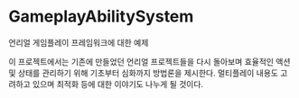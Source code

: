 # GameplayAbilitySystem
언리얼 게임플레이 프레임워크에 대한 예제

이 프로젝트에서는 기존에 만들었던 언리얼 프로젝트들을 다시 돌아보며
효율적인 액션 및 상태를 관리하기 위해 기초부터 심화까지 방법론을 제시한다.
멀티플레이 내용도 고려하고 있으며 최적화 등에 대한 이야기도 나누게 될 것이다.
